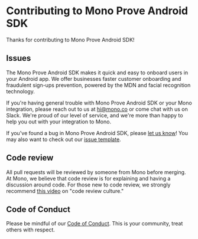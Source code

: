 # Contributing to Mono Prove Android SDK

Thanks for contributing to Mono Prove Android SDK!

## Issues

The Mono Prove Android SDK makes it quick and easy to onboard users in your Android app. We offer businesses faster customer onboarding and fraudulent sign-ups prevention, powered by the MDN and facial recognition technology.

If you're having general trouble with Mono Prove Android SDK or your Mono integration, please reach out to us at <hi@mono.co> or come chat with us on Slack. We're proud of our level of service, and we're more than happy to help you out with your integration to Mono.

If you've found a bug in Mono Prove Android SDK, please [let us know](https://github.com/withmono/prove-android/issues/new)! You may
also want to check out our [issue template](https://github.com/withmono/prove-android/tree/main/.github/ISSUE_TEMPLATE.md).

## Code review

All pull requests will be reviewed by someone from Mono before merging. At
Mono, we believe that code review is for explaining and having a discussion
around code. For those new to code review, we strongly recommend [this
video](https://www.youtube.com/watch?v=PJjmw9TRB7s) on "code review culture."

## Code of Conduct

Please be mindful of our [Code of Conduct](https://github.com/withmono/prove-android/tree/main/.github/CODE_OF_CONDUCT.md). This is your community, treat others with respect.
